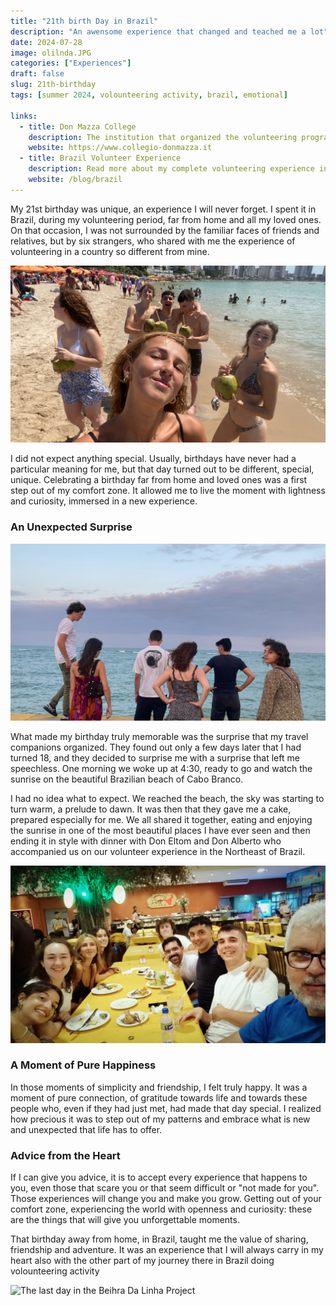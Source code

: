 ```yaml
---
title: "21th birth Day in Brazil"
description: "An awensome experience that changed and teached me a lot"
date: 2024-07-28
image: olilnda.JPG
categories: ["Experiences"]
draft: false
slug: 21th-birthday
tags: [summer 2024, volounteering activity, brazil, emotional]

links:
  - title: Don Mazza College
    description: The institution that organized the volunteering program in Brazil
    website: https://www.collegio-donmazza.it
  - title: Brazil Volunteer Experience
    description: Read more about my complete volunteering experience in Brazil
    website: /blog/brazil
---
```

My 21st birthday was unique, an experience I will never forget. I spent it in Brazil, during my volunteering period, far from home and all my loved ones. On that occasion, I was not surrounded by the familiar faces of friends and relatives, but by six strangers, who shared with me the experience of volunteering in a country so different from mine.

![Relaxing morning in Olinda beach](spiaggia.png)

I did not expect anything special. Usually, birthdays have never had a particular meaning for me, but that day turned out to be different, special, unique. Celebrating a birthday far from home and loved ones was a first step out of my comfort zone. It allowed me to live the moment with lightness and curiosity, immersed in a new experience.

### An Unexpected Surprise

![us waiting for Eltom on the seaside](us.png)

What made my birthday truly memorable was the surprise that my travel companions organized. They found out only a few days later that I had turned 18, and they decided to surprise me with a surprise that left me speechless. One morning we woke up at 4:30, ready to go and watch the sunrise on the beautiful Brazilian beach of Cabo Branco.

I had no idea what to expect. We reached the beach, the sky was starting to turn warm, a prelude to dawn. It was then that they gave me a cake, prepared especially for me. We all shared it together, eating and enjoying the sunrise in one of the most beautiful places I have ever seen and then ending it in style with dinner with Don Eltom and Don Alberto who accompanied us on our volunteer experience in the Northeast of Brazil.

![My Birthday Brazilian Dinner](dinner.JPG)

### A Moment of Pure Happiness

In those moments of simplicity and friendship, I felt truly happy. It was a moment of pure connection, of gratitude towards life and towards these people who, even if they had just met, had made that day special. I realized how precious it was to step out of my patterns and embrace what is new and unexpected that life has to offer.

### Advice from the Heart

If I can give you advice, it is to accept every experience that happens to you, even those that scare you or that seem difficult or "not made for you". Those experiences will change you and make you grow. Getting out of your comfort zone, experiencing the world with openness and curiosity: these are the things that will give you unforgettable moments.

That birthday away from home, in Brazil, taught me the value of sharing, friendship and adventure. It was an experience that I will always carry in my heart also with the other part of my journey there in Brazil doing volounteering activity

![The last day in the Beihra Da Linha Project](beihra.JPG)

